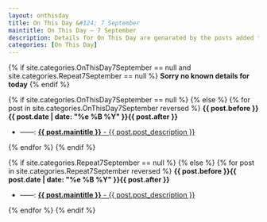 ```yaml
---
layout: onthisday
title: On This Day &#124; 7 September
maintitle: On This Day — 7 September
description: Details for On This Day are genarated by the posts added to the website so the content is subject to changes/updates over time.
categories: [On This Day]
---
```


{% if site.categories.OnThisDay7September == null and site.categories.Repeat7September == null %}
<strong>Sorry no known details for today</strong>
{% endif %}

{% if site.categories.OnThisDay7September == null %}
{% else %}
{% for post in site.categories.OnThisDay7September reversed %}
<strong>{{ post.before }}{{ post.date | date: "%e %B %Y" }}{{ post.after }}</strong>
<ul>
<li> ——: <a class="{{ post.class }}" href="{{ post.url }}"><strong>{{ post.maintitle }}</strong> - {{ post.post_description }}</a></li>
</ul>
{% endfor %}
{% endif %}

{% if site.categories.Repeat7September == null %}
{% else %}
{% for post in site.categories.Repeat7September reversed %}
<strong>{{ post.before }}{{ post.date | date: "%e %B %Y" }}{{ post.after }}</strong>
<ul>
<li> ——: <a class="{{ post.class }}" href="{{ post.url }}"><strong>{{ post.maintitle }}</strong> - {{ post.post_description }}</a></li>
</ul>
{% endfor %}
{% endif %}
